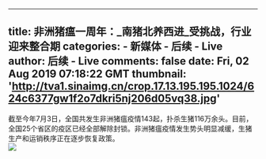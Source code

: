 
---
title: 非洲猪瘟一周年：_南猪北养西进_受挑战，行业迎来整合期
categories: 
    - 新媒体
    - 后续 - Live
author: 后续 - Live
comments: false
date: Fri, 02 Aug 2019 07:18:22 GMT
thumbnail: 'http://tva1.sinaimg.cn/crop.17.13.195.195.1024/624c6377gw1f2o7dkri5nj206d05vq38.jpg'
---

<div>   
截至今年7月3日，全国共发生非洲猪瘟疫情143起，扑杀生猪116万余头。目前，全国25个省区的疫区已经全部解除封锁。非洲猪瘟疫情发生势头明显减缓，生猪生产和运销秩序正在逐步恢复政策。<br><img src="http://tva1.sinaimg.cn/crop.17.13.195.195.1024/624c6377gw1f2o7dkri5nj206d05vq38.jpg" referrerpolicy="no-referrer">  
</div>
            